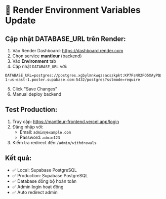 # 🚀 Render Environment Variables Update

## Cập nhật DATABASE_URL trên Render:

1. Vào Render Dashboard: https://dashboard.render.com
2. Chọn service **mantleur** (backend)
3. Vào **Environment** tab
4. Cập nhật `DATABASE_URL` với:

```
DATABASE_URL=postgres://postgres.xgbylmnkwqzsacszkpkt:KP7FsNR2FO5XAyPQ@aws-1-us-east-1.pooler.supabase.com:5432/postgres?sslmode=require
```

5. Click "Save Changes"
6. Manual deploy backend

## Test Production:

1. Truy cập: https://mantleur-frontend.vercel.app/login
2. Đăng nhập với:
   - Email: `admin@example.com`
   - Password: `admin123`
3. Kiểm tra redirect đến `/admin/withdrawals`

## Kết quả:
- ✅ Local: Supabase PostgreSQL
- ✅ Production: Supabase PostgreSQL  
- ✅ Database đồng bộ hoàn toàn
- ✅ Admin login hoạt động
- ✅ Auto redirect admin

